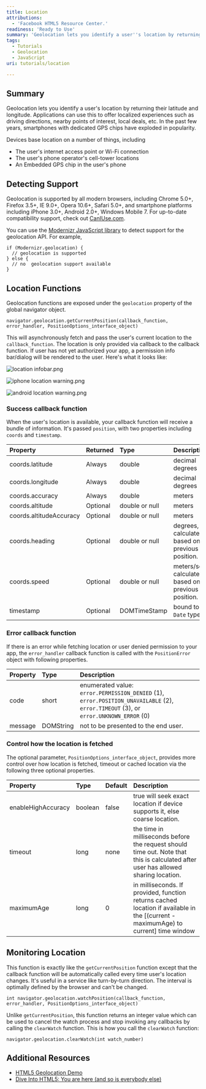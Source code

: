 ```yaml
---
title: Location
attributions:
  - 'Facebook HTML5 Resource Center.'
readiness: 'Ready to Use'
summary: 'Geolocation lets you identify a user''s location by returning their latitude and longitude. Applications can use this to offer localized experiences such as driving directions, nearby points of interest, local deals, etc. In the past few years, smartphones with dedicated GPS chips have exploded in popularity.'
tags:
  - Tutorials
  - Geolocation
  - JavaScript
uri: tutorials/location

---
```

## <span>Summary</span>

Geolocation lets you identify a user's location by returning their latitude and longitude. Applications can use this to offer localized experiences such as driving directions, nearby points of interest, local deals, etc. In the past few years, smartphones with dedicated GPS chips have exploded in popularity.

Devices base location on a number of things, including

-   The user's internet access point or Wi-Fi connection
-   The user's phone operator's cell-tower locations
-   An Embedded GPS chip in the user's phone

## <span>Detecting Support</span>

Geolocation is supported by all modern browsers, including Chrome 5.0+, Firefox 3.5+, IE 9.0+, Opera 10.6+, Safari 5.0+, and smartphone platforms including iPhone 3.0+, Android 2.0+, Windows Mobile 7. For up-to-date compatibility support, check out [CanIUse.com](http://www.caniuse.com/#search=geolocation).

You can use the [Modernizr JavaScript library](http://www.modernizr.com/) to detect support for the geolocation API. For example,

    if (Modernizr.geolocation) {
      // geolocation is supported
    } else {
      // no  geolocation support available
    }

## <span>Location Functions</span>

Geolocation functions are exposed under the `geolocation` property of the global navigator object.

    navigator.geolocation.getCurrentPosition(callback_function, error_handler, PositionOptions_interface_object)

This will asynchronously fetch and pass the user's current location to the `callback_function`. The location is only provided via callback to the callback function. If user has not yet authorized your app, a permission info bar/dialog will be rendered to the user. Here's what it looks like:

![location infobar.png](/assets/public/7/7e/location_infobar.png)

![iphone location warning.png](/assets/public/8/88/iphone_location_warning.png)

![android location warning.png](/assets/public/6/6f/android_location_warning.png)

### <span>Success callback function</span>

When the user's location is available, your callback function will receive a bundle of information. It's passed `position`, with two properties including `coords` and `timestamp`.

|Property|Returned|Type|Description|Example data|
|:-------|:-------|:---|:----------|:-----------|
|coords.latitude|Always|double|decimal degrees|37.774929|
|coords.longitude|Always|double|decimal degrees|-122.419415|
|coords.accuracy|Always|double|meters|50|
|coords.altitude|Optional|double or null|meters|150|
|coords.altitudeAccuracy|Optional|double or null|meters|8|
|coords.heading|Optional|double or null|degrees, calculated based on previous position.|20|
|coords.speed|Optional|double or null|meters/second, calculated based on previous position.|10|
|timestamp|Optional|DOMTimeStamp|bound to the `Date` type|1314300437317|

### <span>Error callback function</span>

If there is an error while fetching location or user denied permission to your app, the `error_handler` callback function is called with the `PositionError` object with following properties.

|Property|Type|Description|
|:-------|:---|:----------|
|code|short|enumerated value: `error.PERMISSION_DENIED` (1), `error.POSITION_UNAVAILABLE` (2), `error.TIMEOUT` (3), or `error.UNKNOWN_ERROR` (0)|
|message|DOMString|not to be presented to the end user.|

### <span>Control how the location is fetched</span>

The optional parameter, `PositionOptions_interface_object`, provides more control over how location is fetched, timeout or cached location via the following three optional properties.

|Property|Type|Default|Description|
|:-------|:---|:------|:----------|
|enableHighAccuracy|boolean|false|true will seek exact location if device supports it, else coarse location.|
|timeout|long|none|the time in milliseconds before the request should time out. Note that this is calculated after user has allowed sharing location.|
|maximumAge|long|0|in milliseconds. If provided, function returns cached location if available in the [(current - maximumAge) to current] time window|

## <span>Monitoring Location</span>

This function is exactly like the `getCurrentPosition` function except that the callback function will be automatically called every time user's location changes. It's useful in a service like turn-by-turn direction. The interval is optimally defined by the browser and can't be changed.

    int navigator.geolocation.watchPosition(callback_function, error_handler, PositionOptions_interface_object)

Unlike `getCurrentPosition`, this function returns an integer value which can be used to cancel the watch process and stop invoking any callbacks by calling the `clearWatch` function. This is how you call the `clearWatch` function:

    navigator.geolocation.clearWatch(int watch_number)

## <span>Additional Resources</span>

-   [HTML5 Geolocation Demo](http://html5demos.com/geo)
-   [Dive Into HTML5: You are here (and so is everybody else)](http://diveintohtml5.info/geolocation.html)
